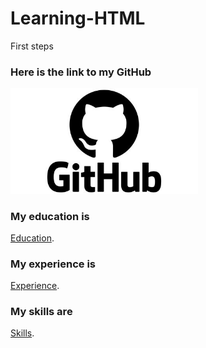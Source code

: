 # Learning-HTML
First steps 
<h3>Here is the link to my GitHub</h3><a href="https://github.com/Byetron" target="main">
            <img src="images/git.png" alt="Brain" width="300"></a>
    <br> <h3> My education is </h3> <a href="/attributes/education.html">Education</a>.
    <br> <h3> My experience is</h3>  <a href="/attributes/experience.html">Experience</a>.
    <br> <h3> My skills are</h3> <a href="/attributes/skills.html">Skills</a>.